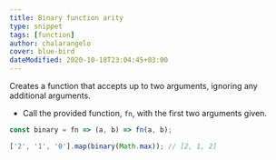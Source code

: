 ```yaml
---
title: Binary function arity
type: snippet
tags: [function]
author: chalarangelo
cover: blue-bird
dateModified: 2020-10-18T23:04:45+03:00
---
```


Creates a function that accepts up to two arguments, ignoring any additional arguments.

- Call the provided function, `fn`, with the first two arguments given.

```js
const binary = fn => (a, b) => fn(a, b);
```

```js
['2', '1', '0'].map(binary(Math.max)); // [2, 1, 2]
```
